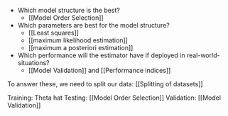 * Which model structure is the best?
	* [[Model Order Selection]]
* Which parameters are best for the model structure?
	* [[Least squares]]
	* [[maximum likelihood estimation]]
	* [[maximum a posteriori estimation]]
* Which performance will the estimator have if deployed in real-world-situations?
	* [[Model Validation]] and [[Performance indices]]

To answer these, we need to split our data: [[Splitting of datasets]]

Training: Theta hat
Testing: [[Model Order Selection]]
Validation: [[Model Validation]]


